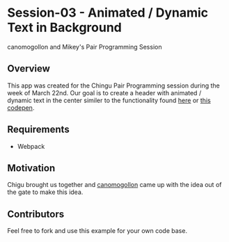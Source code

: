 # Session-03 - Animated / Dynamic Text in Background
canomogollon and Mikey's Pair Programming Session
## Overview
This app was created for the Chingu Pair Programming session during the week of March 22nd. Our goal is to create a header with animated / dynamic text in the center similer to the functionality found [here](https://threejs.org/examples/#webgl_geometry_text_shapes) or [this codepen](https://codepen.io/alvarotrigo/pen/rNwvmNb). 

## Requirements
- Webpack

## Motivation
Chigu brought us together and [canomogollon](https://www.github.com/canomogollon) came up with the idea out of the gate to make this idea.


## Contributors 
Feel free to fork and use this example for your own code base.
 